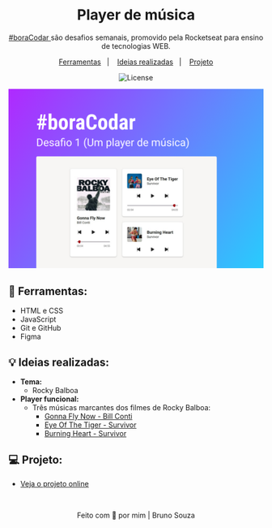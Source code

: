 <h1 align="center">
    Player de música 
</h1>

<p align="center">
    <a href="https://www.rocketseat.com.br/boracodar?utm_content=descricao-boracodar_desafio01&utm_term=boracodar&utm_medium=organic&utm_source=youtube&utm_campaign=lead">#boraCodar </a> são desafios semanais, promovido pela Rocketseat para ensino de tecnologias WEB.
</p>

<p align="center">
  <a href="#tecnologias">Ferramentas</a>&nbsp;&nbsp;&nbsp;|&nbsp;&nbsp;&nbsp;
  <a href="#ideias">Ideias realizadas</a>&nbsp;&nbsp;&nbsp;|&nbsp;&nbsp;&nbsp;
  <a href="#projeto">Projeto</a>
</p>

<p align="center">
  <img alt="License" src="https://img.shields.io/static/v1?label=license&message=MIT&color=49AA26&labelColor=000000">
</p>

<p align="center">
  <img alt="Music PLayer Preview" src=".github/musicPlayer.png">
</p>

<h2 id="tecnologias">🔧 <b>Ferramentas:</b></h2>

- HTML e CSS
- JavaScript
- Git e GitHub
- Figma

<h2 id="ideias">💡 <b>Ideias realizadas:</b></h2>

- **Tema:** 
    - Rocky Balboa
- **Player funcional:** 
    - Três músicas marcantes dos filmes de Rocky Balboa:
        - [Gonna Fly Now - Bill Conti](https://www.letras.mus.br/rocky-soundtrack/442653/traducao.html)
        - [Eye Of The Tiger - Survivor](https://www.letras.mus.br/survivor/132579/)
        - [Burning Heart - Survivor](https://www.letras.mus.br/survivor/39269/)

<h2 id="projeto">💻 <b>Projeto:</b></h2>

- [Veja o projeto online](https://rockymusicplayer.netlify.app/)

<br>

<p align="center">
  Feito com 💜 por mim | Bruno Souza
</p>
